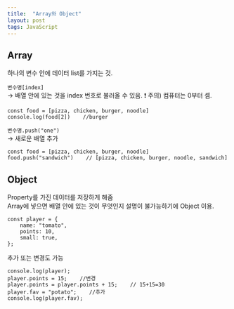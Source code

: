 ```yaml
---
title:  "Array와 Object"
layout: post
tags: JavaScript
---
```


## Array
하나의 변수 안에 데이터 list를 가지는 것.

`변수명[index]`<br>
→ 배열 안에 있는 것을 index 번호로 불러올 수 있음. ❗️ 주의) 컴퓨터는 0부터 셈.
```
const food = [pizza, chicken, burger, noodle]
console.log(food[2])    //burger
```






`변수명.push("one")`<br> 
→ 새로운 배열 추가
```
const food = [pizza, chicken, burger, noodle]
food.push("sandwich")    // [pizza, chicken, burger, noodle, sandwich]
```

## Object
Property를 가진 데이터를 저장하게 해줌<br>
Array에 넣으면 배열 안에 있는 것이 무엇인지 설명이 불가능하기에 Object 이용.<br>

```
const player = {
    name: "tomato",
    points: 10,
    small: true,
};
```

추가 또는 변경도 가능
```
console.log(player);
player.points = 15;    //변경
player.points = player.points + 15;    // 15+15=30
player.fav = "potato";    //추가
console.log(player.fav);
```
